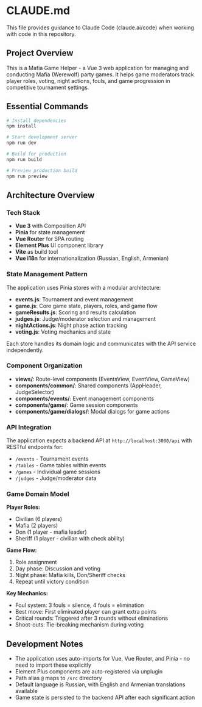 # CLAUDE.md

This file provides guidance to Claude Code (claude.ai/code) when working with code in this repository.

## Project Overview

This is a Mafia Game Helper - a Vue 3 web application for managing and conducting Mafia (Werewolf) party games. It helps game moderators track player roles, voting, night actions, fouls, and game progression in competitive tournament settings.

## Essential Commands

```bash
# Install dependencies
npm install

# Start development server
npm run dev

# Build for production
npm run build

# Preview production build
npm run preview
```

## Architecture Overview

### Tech Stack
- **Vue 3** with Composition API
- **Pinia** for state management
- **Vue Router** for SPA routing
- **Element Plus** UI component library
- **Vite** as build tool
- **Vue i18n** for internationalization (Russian, English, Armenian)

### State Management Pattern

The application uses Pinia stores with a modular architecture:

- **events.js**: Tournament and event management
- **game.js**: Core game state, players, roles, and game flow
- **gameResults.js**: Scoring and results calculation
- **judges.js**: Judge/moderator selection and management
- **nightActions.js**: Night phase action tracking
- **voting.js**: Voting mechanics and state

Each store handles its domain logic and communicates with the API service independently.

### Component Organization

- **views/**: Route-level components (EventsView, EventView, GameView)
- **components/common/**: Shared components (AppHeader, JudgeSelector)
- **components/events/**: Event management components
- **components/game/**: Game session components
- **components/game/dialogs/**: Modal dialogs for game actions

### API Integration

The application expects a backend API at `http://localhost:3000/api` with RESTful endpoints for:
- `/events` - Tournament events
- `/tables` - Game tables within events
- `/games` - Individual game sessions
- `/judges` - Judge/moderator data

### Game Domain Model

**Player Roles:**
- Civilian (6 players)
- Mafia (2 players)
- Don (1 player - mafia leader)
- Sheriff (1 player - civilian with check ability)

**Game Flow:**
1. Role assignment
2. Day phase: Discussion and voting
3. Night phase: Mafia kills, Don/Sheriff checks
4. Repeat until victory condition

**Key Mechanics:**
- Foul system: 3 fouls = silence, 4 fouls = elimination
- Best move: First eliminated player can grant extra points
- Critical rounds: Triggered after 3 rounds without eliminations
- Shoot-outs: Tie-breaking mechanism during voting

## Development Notes

- The application uses auto-imports for Vue, Vue Router, and Pinia - no need to import these explicitly
- Element Plus components are auto-registered via unplugin
- Path alias `@` maps to `/src` directory
- Default language is Russian, with English and Armenian translations available
- Game state is persisted to the backend API after each significant action